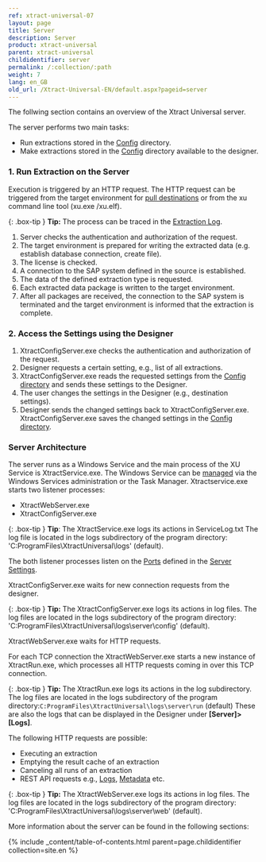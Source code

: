 ```yaml
---
ref: xtract-universal-07
layout: page
title: Server
description: Server
product: xtract-universal
parent: xtract-universal
childidentifier: server
permalink: /:collection/:path
weight: 7
lang: en_GB
old_url: /Xtract-Universal-EN/default.aspx?pageid=server
---
```


The follwing section contains an overview of the Xtract Universal server.

The server performs two main tasks:

- Run extractions stored in the [Config](./advanced-techniques/backup-and-migration#configuration-files) directory. 
- Make extractions stored in the [Config](./advanced-techniques/backup-and-migration#configuration-files) directory available to the designer.

### 1. Run Extraction on the Server

Execution is triggered by an HTTP request. The HTTP request can be triggered from the target environment for [pull destinations](./destinations#pull-and-push-destinations) or from the xu command line tool (xu.exe /xu.elf). 

{: .box-tip }
**Tip:** The process can be traced in the [Extraction Log](./logging/extraction-logging).

1. Server checks the authentication and authorization of the request.
2. The target environment is prepared for writing the extracted data (e.g. establish database connection, create file).
3. The license is checked.
4. A connection to the SAP system defined in the source is established.
5. The data of the defined extraction type is requested.
6. Each extracted data package is written to the target environment.
7. After all packages are received, the connection to the SAP system is terminated and the target environment is informed that the extraction is complete.

### 2. Access the Settings using the Designer

1. XtractConfigServer.exe checks the authentication and authorization of the request.
2. Designer requests a certain setting, e.g., list of all extractions. 
3. XtractConfigServer.exe reads the requested settings from the [Config directory](./advanced-techniques/backup-and-migration#configuration-files) and sends these settings to the Designer.
4. The user changes the settings in the Designer (e.g., destination settings).
5. Designer sends the changed settings back to XtractConfigServer.exe. XtractConfigServer.exe saves the changed settings in the [Config directory](./advanced-techniques/backup-and-migration#configuration-files).

### Server Architecture

The server runs as a Windows Service and the main process of the XU Service is XtractService.exe. The Windows Service can be [managed](./server/start-server) via the Windows Services administration or the Task Manager.
Xtractservice.exe starts two listener processes:
- XtractWebServer.exe
- XtractConfigServer.exe

{: .box-tip }
**Tip**: The XtractService.exe logs its actions in ServiceLog.txt 
The log file is located in the logs subdirectory of the program directory: 'C:ProgramFiles\XtractUniversal\logs' (default).


The both listener processes listen on the [Ports](./server/ports) defined in the [Server Settings](./server/server-settings).

XtractConfigServer.exe waits for new connection requests from the designer. 

{: .box-tip }
**Tip:** The XtractConfigServer.exe logs its actions in log files. 
The log files are located in the logs subdirectory of the program directory: 'C:ProgramFiles\XtractUniversal\logs\server\config' (default).

XtractWebServer.exe waits for HTTP requests. 

For each TCP connection the XtractWebServer.exe starts a new instance of XtractRun.exe, which processes all HTTP requests coming in over this TCP connection.

{: .box-tip }
**Tip:** The XtractRun.exe logs its actions in the log subdirectory. 
The log files are located in the logs subdirectory of the program directory:`C:ProgramFiles\XtractUniversal\logs\server\run` (default) 
These are also the logs that can be displayed in the Designer under **[Server]>[Logs]**.

The following HTTP requests are possible:
- Executing an extraction
- Emptying the result cache of an extraction
- Canceling all runs of an extraction
- REST API requests e.g., [Logs](./logging/logging-access-via-http), [Metadata](./advanced-techniques/metadata-access-via-http) etc.

{: .box-tip }
**Tip:** The XtractWebServer.exe logs its actions in log files. 
The log files are located in the logs subdirectory of the program directory: 'C:ProgramFiles\XtractUniversal\logs\server\web' (default).

More information about the server can be found in the following sections:

{% include _content/table-of-contents.html parent=page.childidentifier collection=site.en %}
